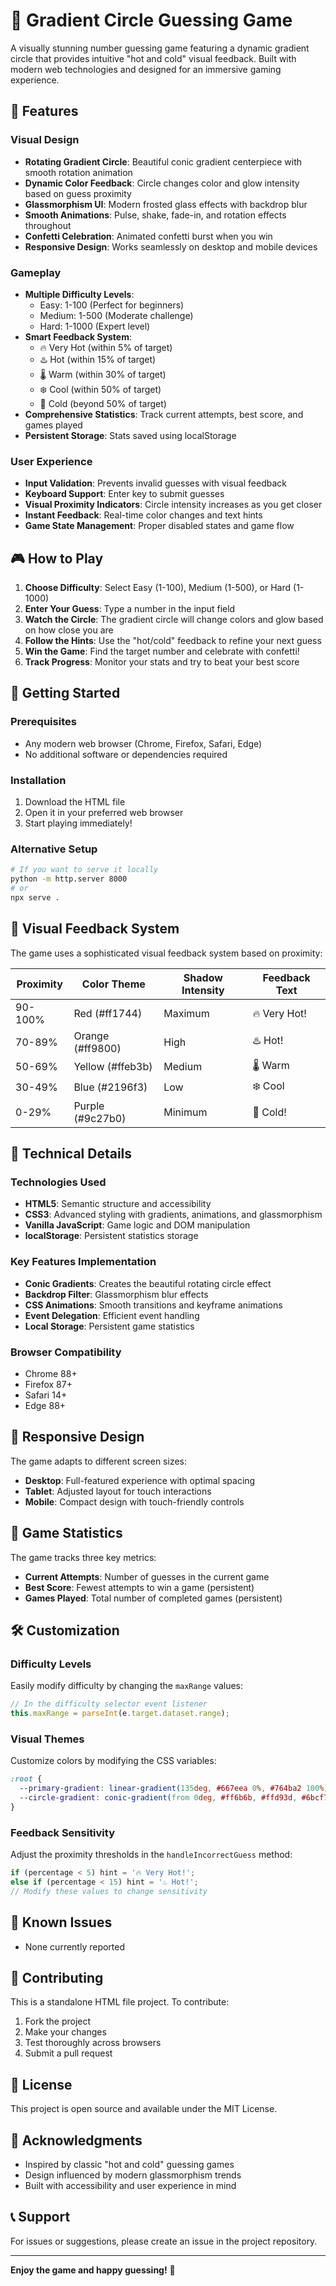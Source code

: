 # 🎯 Gradient Circle Guessing Game

A visually stunning number guessing game featuring a dynamic gradient circle that provides intuitive "hot and cold" visual feedback. Built with modern web technologies and designed for an immersive gaming experience.

## 🌟 Features

### Visual Design
- **Rotating Gradient Circle**: Beautiful conic gradient centerpiece with smooth rotation animation
- **Dynamic Color Feedback**: Circle changes color and glow intensity based on guess proximity
- **Glassmorphism UI**: Modern frosted glass effects with backdrop blur
- **Smooth Animations**: Pulse, shake, fade-in, and rotation effects throughout
- **Confetti Celebration**: Animated confetti burst when you win
- **Responsive Design**: Works seamlessly on desktop and mobile devices

### Gameplay
- **Multiple Difficulty Levels**:
  - Easy: 1-100 (Perfect for beginners)
  - Medium: 1-500 (Moderate challenge)
  - Hard: 1-1000 (Expert level)
- **Smart Feedback System**:
  - 🔥 Very Hot (within 5% of target)
  - ♨️ Hot (within 15% of target)
  - 🌡️ Warm (within 30% of target)
  - ❄️ Cool (within 50% of target)
  - 🧊 Cold (beyond 50% of target)
- **Comprehensive Statistics**: Track current attempts, best score, and games played
- **Persistent Storage**: Stats saved using localStorage

### User Experience
- **Input Validation**: Prevents invalid guesses with visual feedback
- **Keyboard Support**: Enter key to submit guesses
- **Visual Proximity Indicators**: Circle intensity increases as you get closer
- **Instant Feedback**: Real-time color changes and text hints
- **Game State Management**: Proper disabled states and game flow

## 🎮 How to Play

1. **Choose Difficulty**: Select Easy (1-100), Medium (1-500), or Hard (1-1000)
2. **Enter Your Guess**: Type a number in the input field
3. **Watch the Circle**: The gradient circle will change colors and glow based on how close you are
4. **Follow the Hints**: Use the "hot/cold" feedback to refine your next guess
5. **Win the Game**: Find the target number and celebrate with confetti!
6. **Track Progress**: Monitor your stats and try to beat your best score

## 🚀 Getting Started

### Prerequisites
- Any modern web browser (Chrome, Firefox, Safari, Edge)
- No additional software or dependencies required

### Installation
1. Download the HTML file
2. Open it in your preferred web browser
3. Start playing immediately!

### Alternative Setup
```bash
# If you want to serve it locally
python -m http.server 8000
# or
npx serve .
```

## 🎨 Visual Feedback System

The game uses a sophisticated visual feedback system based on proximity:

| Proximity | Color Theme | Shadow Intensity | Feedback Text |
|-----------|-------------|------------------|---------------|
| 90-100% | Red (#ff1744) | Maximum | 🔥 Very Hot! |
| 70-89% | Orange (#ff9800) | High | ♨️ Hot! |
| 50-69% | Yellow (#ffeb3b) | Medium | 🌡️ Warm |
| 30-49% | Blue (#2196f3) | Low | ❄️ Cool |
| 0-29% | Purple (#9c27b0) | Minimum | 🧊 Cold! |

## 🔧 Technical Details

### Technologies Used
- **HTML5**: Semantic structure and accessibility
- **CSS3**: Advanced styling with gradients, animations, and glassmorphism
- **Vanilla JavaScript**: Game logic and DOM manipulation
- **localStorage**: Persistent statistics storage

### Key Features Implementation
- **Conic Gradients**: Creates the beautiful rotating circle effect
- **Backdrop Filter**: Glassmorphism blur effects
- **CSS Animations**: Smooth transitions and keyframe animations
- **Event Delegation**: Efficient event handling
- **Local Storage**: Persistent game statistics

### Browser Compatibility
- Chrome 88+
- Firefox 87+
- Safari 14+
- Edge 88+

## 📱 Responsive Design

The game adapts to different screen sizes:
- **Desktop**: Full-featured experience with optimal spacing
- **Tablet**: Adjusted layout for touch interactions
- **Mobile**: Compact design with touch-friendly controls

## 🎯 Game Statistics

The game tracks three key metrics:
- **Current Attempts**: Number of guesses in the current game
- **Best Score**: Fewest attempts to win a game (persistent)
- **Games Played**: Total number of completed games (persistent)

## 🛠️ Customization

### Difficulty Levels
Easily modify difficulty by changing the `maxRange` values:
```javascript
// In the difficulty selector event listener
this.maxRange = parseInt(e.target.dataset.range);
```

### Visual Themes
Customize colors by modifying the CSS variables:
```css
:root {
  --primary-gradient: linear-gradient(135deg, #667eea 0%, #764ba2 100%);
  --circle-gradient: conic-gradient(from 0deg, #ff6b6b, #ffd93d, #6bcf7f...);
}
```

### Feedback Sensitivity
Adjust the proximity thresholds in the `handleIncorrectGuess` method:
```javascript
if (percentage < 5) hint = '🔥 Very Hot!';
else if (percentage < 15) hint = '♨️ Hot!';
// Modify these values to change sensitivity
```

## 🐛 Known Issues

- None currently reported

## 🤝 Contributing

This is a standalone HTML file project. To contribute:
1. Fork the project
2. Make your changes
3. Test thoroughly across browsers
4. Submit a pull request

## 📄 License

This project is open source and available under the MIT License.

## 🙏 Acknowledgments

- Inspired by classic "hot and cold" guessing games
- Design influenced by modern glassmorphism trends
- Built with accessibility and user experience in mind

## 📞 Support

For issues or suggestions, please create an issue in the project repository.

---

**Enjoy the game and happy guessing!** 🎉
